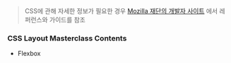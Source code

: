 > CSS에 관해 자세한 정보가 필요한 경우 [Mozilla 재단의 개발자 사이트](https://developer.mozilla.org/ko/) 에서 레퍼런스와 가이드를 참조
### CSS Layout Masterclass Contents
- Flexbox